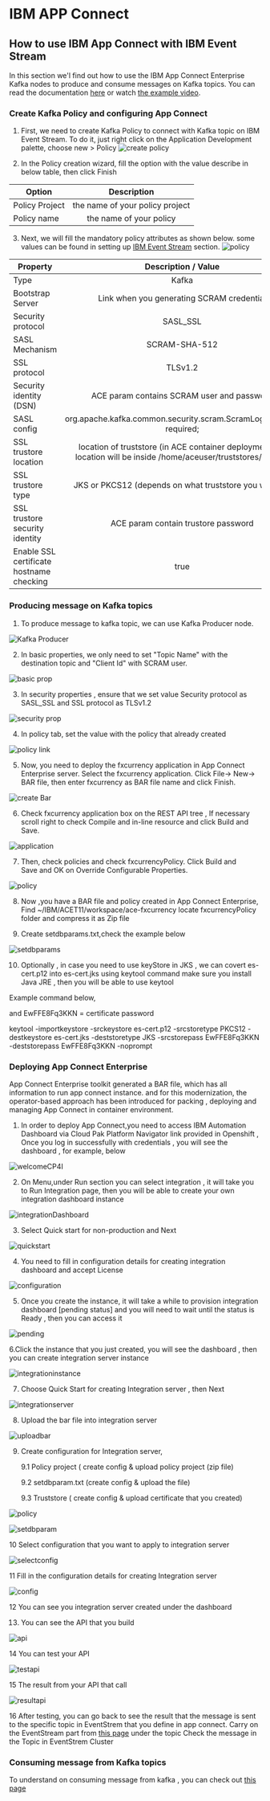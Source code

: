 # IBM APP Connect
## How to use IBM App Connect with IBM Event Stream
In this section we'l find out how to use the IBM App Connect Enterprise Kafka nodes to produce and consume messages on Kafka topics. You can read the documentation [here](https://www.ibm.com/docs/en/app-connect/12.0?topic=messages-using-kafka-app-connect-enterprise) or watch [the example video](https://youtu.be/XyNy7TcfJOc).
### Create Kafka Policy and configuring App Connect
1. First, we need to create Kafka Policy to connect with Kafka topic on IBM Event Stream. To do it, just right click on the Application Development palette, choose new > Policy
![create policy](img/01-Create%20Policy.jpg)

2. In the Policy creation wizard, fill the option with the value describe in below table, then click Finish

| Option        | Description          |
| ------------- |:---------------:|
| Policy Project             | the name of your policy project             |
| Policy name | the name of your policy |

3. Next, we will fill the mandatory policy attributes as shown below. some values can be found in setting up [IBM Event Stream](../IBM%20Event%20Streams/README.md#Preparing%20Client%20Connection) section.
![policy](img/37-policyproject.jpeg)

| Property       | Description / Value          |
| ------------- |:---------------:|
| Type  | Kafka  |
| Bootstrap Server  | Link when you generating SCRAM credential  |
| Security protocol  | SASL_SSL  |
| SASL Mechanism  | SCRAM-SHA-512  |
| SSL protocol  | TLSv1.2  |
| Security identity (DSN)  | ACE param contains SCRAM user and password   |
| SASL config  | org.apache.kafka.common.security.scram.ScramLoginModule required;  |
| SSL trustore location  | location of truststore (in ACE container deployment the location will be inside /home/aceuser/truststores/ folder)  |
| SSL trustore type  | JKS or PKCS12 (depends on what truststore you will use)  |
| SSL trustore security identity  | ACE param contain trustore password  |
| Enable SSL certificate hostname checking  | true  |

### Producing message on Kafka topics
1. To produce message to kafka topic, we can use Kafka Producer node.

![Kafka Producer](img/03-kafka%20producer%20node.jpg)

2. In basic properties, we only need to set "Topic Name" with the destination topic and "Client Id" with SCRAM user.

![basic prop](img/15-kafka%20producer%20basic%20properties.jpeg)

3. In security properties , ensure that we set value  Security protocol as SASL_SSL and SSL protocol as TLSv1.2

![security prop](img/16-security%20properties.jpeg) 

4. In policy tab, set the value with the policy that already created

![policy link](img/05-kafka%20producer%20policy.png)

5. Now, you need to deploy the fxcurrency application in App Connect Enterprise server. Select the fxcurrency application. 
Click File-> New-> BAR file, then enter fxcurrency as BAR file name and click Finish.

![create Bar](img/17-create%20bar.jpeg)

6. Check fxcurrency application box on the REST API tree , If necessary scroll right to check Compile and in-line resource and click Build and Save.

![application](img/18-build%20app.jpeg)

7. Then, check policies and check fxcurrencyPolicy. Click Build and Save and OK on Override Configurable Properties.

![policy](img/19-build%20policy.jpeg)

8. Now ,you have a BAR file and policy created in App Connect Enterprise, Find ~/IBM/ACET11/workspace/ace-fxcurrency
locate fxcurrencyPolicy folder and compress it as Zip file

9. Create setdbparams.txt,check the example below 

![setdbparams](img/20-set%20dbparams.jpeg)

10. Optionally , in case you need to use keyStore in JKS , we can covert es-cert.p12 into es-cert.jks using keytool command
make sure you install Java JRE , then you will be able to use keytool

Example command below, 

and EwFFE8Fq3KKN = certificate password

keytool -importkeystore -srckeystore es-cert.p12 -srcstoretype PKCS12 -destkeystore es-cert.jks -deststoretype JKS -srcstorepass EwFFE8Fq3KKN -deststorepass EwFFE8Fq3KKN -noprompt

### Deploying App Connect Enterprise

App Connect Enterprise toolkit generated a BAR file, which has all information to run app connect instance.
and for this modernization, the operator-based approach has been introduced for packing , deploying and 
managing App Connect in container environment. 

1. In order to deploy App Connect,you need to access IBM Automation Dashboard via Cloud Pak Platform Navigator link provided in Openshift , Once you log in successfully with credentials , you will see the dashboard , for example, below

![welcomeCP4I](img/21-welcome%20cp4i.jpeg)

2. On Menu,under Run section you can select integration , it will take you to Run Integration page, then you will be able to create your own integration dashboard instance

![integrationDashboard](img/22-integration%20dashboard.jpeg)

3. Select Quick start for non-production and Next 

![quickstart](img/23-quickstart.jpeg)

4. You need to fill in configuration details for creating integration dashboard and accept License

![configuration](img/24-configuration.jpeg)

5. Once you create the instance, it will take a while to provision integration dashboard [pending status]  and you will need to wait until the status is Ready , then you can access it

![pending](img/25-pending.jpeg)

6.Click the instance that you just created,  you will see the dashboard , then you can create integration server instance

![integrationinstance](img/26-integration%20instance.jpeg)

7. Choose Quick Start for creating Integration server , then Next
       
![integrationserver](img/27-integration%20server.jpeg)

8. Upload the bar file into integration server

![uploadbar](img/28-upload%20bar.jpeg)

9. Create configuration for Integration server, 

   9.1 Policy project  ( create config & upload policy project (zip file)

   9.2 setdbparam.txt (create config & upload the file)

   9.3 Truststore ( create config & upload certificate that you created)

![policy](img/29-policy%20project.jpeg)
        
![setdbparam](img/30-setdbparam.jpeg)
       
10 Select configuration that you want to apply to integration server 

![selectconfig](img/31-selectconfig.jpeg)

11 Fill in the configuration details for creating Integration server

![config](img/32-config.jpeg)

12  You can see you integration server created under the dashboard

13. You can see the API that you build 

![api](img/34-api.jpeg)
        
14  You can test your API

![testapi](img/35-testapi.jpeg)
       
15 The result from your API that call 

![resultapi](img/36-resultapi.jpeg)

16 After testing, you can go back to see the result that the message is
sent to the specific topic in EventStrem that you define in app connect.
Carry on the EventStream part from [this page](https://github.com/ANZ-CP4I-Practicum/scenario1/tree/main/Solution%20build/IBM%20Event%20Streams)  under the topic Check the message in the Topic in EventStrem Cluster

      
      
### Consuming message from Kafka topics

To understand on consuming message from kafka , you can check out 
[this page](https://www.ibm.com/docs/en/app-connect/11.0.0?topic=enterprise-consuming-messages-from-kafka-topics) 




